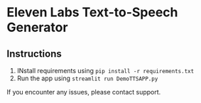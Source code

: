 # Eleven Labs Text-to-Speech Generator

## Instructions

1. INstall requirements using ```pip install -r requirements.txt```
2. Run the app using ```streamlit run DemoTTSAPP.py```

If you encounter any issues, please contact support.
